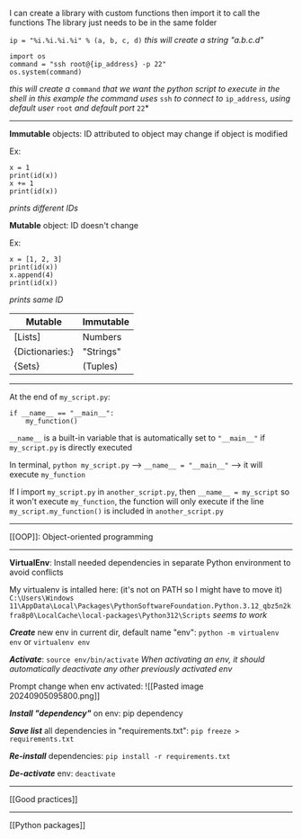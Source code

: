 I can create a library with custom functions then import it to call the functions
The library just needs to be in the same folder

`ip = "%i.%i.%i.%i" % (a, b, c, d)`
*this will create a string "a.b.c.d"*

```
import os
command = "ssh root@{ip_address} -p 22"
os.system(command)
```
*this will create a* `command` *that we want the python script to execute in the shell*
*in this example the command uses* `ssh` *to connect to* `ip_address`*, using default user* `root` *and default port* `22`*
___

**Immutable** objects: ID attributed to object may change if object is modified

Ex:
```
x = 1
print(id(x))
x += 1
print(id(x))
```
*prints different IDs*

**Mutable** object: ID doesn't change

Ex:
```
x = [1, 2, 3]
print(id(x))
x.append(4)
print(id(x))
```
*prints same ID*

| Mutable         | Immutable |
| --------------- | --------- |
| \[Lists]        | Numbers   |
| {Dictionaries:} | "Strings" |
| {Sets}          | (Tuples)  |
___

At the end of `my_script.py`:
```
if __name__ == "__main__":
    my_function()
```

`__name__` is a built-in variable that is automatically set to `"__main__"` if `my_script.py` is directly executed

In terminal, `python my_script.py` --> `__name__ = "__main__"` --> it will execute `my_function`

If I import `my_script.py` in `another_script.py`, then `__name__ = my_script` so it won't execute `my_function`, the function will only execute if the line `my_script.my_function()` is included in `another_script.py`
___

[[OOP]]: Object-oriented programming
___

**VirtualEnv**: Install needed dependencies in separate Python environment to avoid conflicts

My virtualenv is intalled here: (it's not on PATH so I might have to move it)
`C:\Users\Windows 11\AppData\Local\Packages\PythonSoftwareFoundation.Python.3.12_qbz5n2kfra8p0\LocalCache\local-packages\Python312\Scripts`
*seems to work*

***Create*** new env in current dir, default name "env": `python -m virtualenv env` or `virtualenv env`

***Activate***: `source env/bin/activate`
*When activating an env, it should automatically deactivate any other previously activated env*

Prompt change when env activated:
![[Pasted image 20240905095800.png]]

***Install "dependency"*** on env: pip dependency

***Save list*** all dependencies in "requirements.txt": `pip freeze > requirements.txt`

***Re-install*** dependencies: `pip install -r requirements.txt`

***De-activate*** env: `deactivate`
___
[[Good practices]]
___
[[Python packages]]
